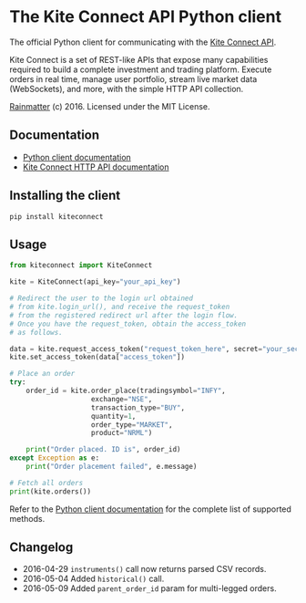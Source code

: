 # The Kite Connect API Python client
The official Python client for communicating with the [Kite Connect API](https://kite.trade).

Kite Connect is a set of REST-like APIs that expose many capabilities required to build a complete investment and trading platform. Execute orders in real time, manage user portfolio, stream live market data (WebSockets), and more, with the simple HTTP API collection. 

[Rainmatter](http://rainmatter.com) (c) 2016. Licensed under the MIT License.

## Documentation
- [Python client documentation](https://kite.trade/docs/pykiteconnect)
- [Kite Connect HTTP API documentation](https://kite.trade/docs/connect/v1)

## Installing the client
`pip install kiteconnect`

## Usage
```python
from kiteconnect import KiteConnect

kite = KiteConnect(api_key="your_api_key")

# Redirect the user to the login url obtained
# from kite.login_url(), and receive the request_token
# from the registered redirect url after the login flow.
# Once you have the request_token, obtain the access_token
# as follows.

data = kite.request_access_token("request_token_here", secret="your_secret")
kite.set_access_token(data["access_token"])

# Place an order
try:
	order_id = kite.order_place(tradingsymbol="INFY",
					exchange="NSE",
					transaction_type="BUY",
					quantity=1,
					order_type="MARKET",
					product="NRML")

	print("Order placed. ID is", order_id)
except Exception as e:
	print("Order placement failed", e.message)

# Fetch all orders
print(kite.orders())
```

Refer to the [Python client documentation](https://kite.trade/docs/pykiteconnect) for the complete list of supported methods. 

## Changelog
- 2016-04-29	`instruments()` call now returns parsed CSV records.
- 2016-05-04	Added `historical()` call.
- 2016-05-09	Added `parent_order_id` param for multi-legged orders.
